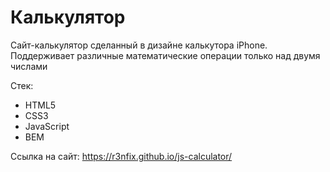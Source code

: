 # Калькулятор

Сайт-калькулятор сделанный в дизайне калькутора iPhone. Поддерживает различные математические операции только над двумя числами

Стек:

<ul>
  <li>HTML5</li>
  <li>CSS3</li>
  <li>JavaScript</li>
  <li>BEM</li>
</ul>

Ссылка на сайт: <a href="https://r3nfix.github.io/js-calculator/">https://r3nfix.github.io/js-calculator/</a>

